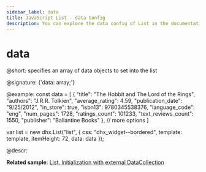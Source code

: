```yaml
---
sidebar_label: data
title: JavaScript List - data Config 
description: You can explore the data config of List in the documentation of the DHTMLX JavaScript UI library. Browse developer guides and API reference, try out code examples and live demos, and download a free 30-day evaluation version of DHTMLX Suite 7.
---
```


# data

@short: specifies an array of data objects to set into the list

@signature: {'data: array;'}

@example:
const data = [
    {
        "title": "The Hobbit and The Lord of the Rings",
        "authors": "J.R.R. Tolkien",
        "average_rating": 4.59,
        "publication_date": "9/25/2012",
        "in_store": true,
        "isbn13": 9780345538376,
        "language_code": "eng",
        "num_pages": 1728,
        "ratings_count": 101233,
        "text_reviews_count": 1550,
        "publisher": "Ballantine Books"
    },
    // more options
]

var list = new dhx.List("list", {
	  css: "dhx_widget--bordered",
	  template: template,
	  itemHeight: 72,
	  data: data
});

@descr: 

**Related sample**: [List. Initialization with external DataCollection](https://snippet.dhtmlx.com/20i6vbtj)
